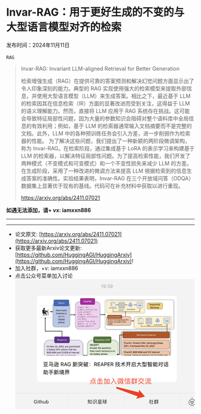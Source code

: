 # Invar-RAG：用于更好生成的不变的与大型语言模型对齐的检索
发布时间：2024年11月11日

`RAG`
> Invar-RAG: Invariant LLM-aligned Retrieval for Better Generation
>
> 检索增强生成（RAG）在提供可靠的答案预测和解决幻觉问题方面显示出了令人印象深刻的能力。典型的 RAG 实现使用强大的检索模型来提取外部信息，并使用大型语言模型（LLM）来生成答案。相比之下，最近基于 LLM 的检索因其在信息检索（IR）方面的显著改进而受到关注，这得益于 LLM 的语义理解能力。然而，直接将 LLM 应用于 RAG 系统存在挑战。这可能会导致特征局部性问题，因为大量的参数知识会阻碍对整个语料库中全局信息的有效利用；例如，基于 LLM 的检索器通常输入文档摘要而不是完整的文档。此外，LLM 中的各种预训练任务会引入方差，进一步削弱作为检索器的性能。
为了解决这些问题，我们提出了一种新颖的两阶段微调架构，称为 Invar-RAG。在检索阶段，通过集成基于 LoRA 的表示学习来构建基于 LLM 的检索器，以解决特征局部性问题。为了提高检索性能，我们开发了两种模式（不变模式和可变模式）和一个不变性损失来减少 LLM 的方差。在生成阶段，采用了一种改进的微调方法来提高 LLM 根据检索到的信息生成答案的准确性。实验结果表明，Invar-RAG 在三个开放域问答（ODQA）数据集上显著优于现有的基线。代码可在补充材料中获取以进行重现。
>
> https://arxiv.org/abs/2411.07021

**如遇无法添加，请+ vx: iamxxn886**
<hr />


<hr />

- 论文原文: [https://arxiv.org/abs/2411.07021](https://arxiv.org/abs/2411.07021)
- 获取更多最新Arxiv论文更新: [https://github.com/HuggingAGI/HuggingArxiv](https://github.com/HuggingAGI/HuggingArxiv)!
- 加入社群，+v: iamxxn886
- 点击公众号菜单加入讨论
![](https://raw.githubusercontent.com/HuggingAGI/wx_assets/main/2024/07/31/1722434818326-94339e92-22f1-4472-9d27-fed232f70b5d.jpeg)